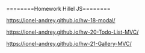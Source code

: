 ========Homework Hillel JS========

https://ionel-andrey.github.io/hw-18-modal/

https://ionel-andrey.github.io/hw-20-Todo-List-MVC/

https://ionel-andrey.github.io/hw-21-Gallery-MVC/
